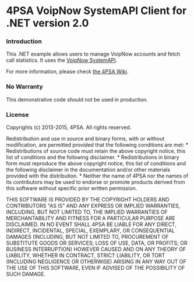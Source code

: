 # 4PSA VoipNow SystemAPI Client for .NET version 2.0

### Introduction

This .NET example allows users to manage VoipNow accounts and fetch call statistics. It uses the <a href="https://wiki.4psa.com/display/VNUAPI30/VoipNow+SystemAPI" target="_blank">VoipNow SystemAPI</a>.

For more information, please check <a href="https://wiki.4psa.com/display/VNUAPI30/.NET+Example" target="_blank">the 4PSA Wiki</a>.

### No Warranty

This demonstrative code should not be used in production.


### License

Copyrights (c) 2013-2015, 4PSA. All rights reserved.

Redistribution and use in source and binary forms, with or without
modification, are permitted provided that the following conditions are met:
    * Redistributions of source code must retain the above copyright
      notice, this list of conditions and the following disclaimer.
    * Redistributions in binary form must reproduce the above copyright
      notice, this list of conditions and the following disclaimer in the
      documentation and/or other materials provided with the distribution.
    * Neither the name of 4PSA nor the names of its contributors may be used
      to endorse or promote products derived from this software without specific
      prior written permission.

THIS SOFTWARE IS PROVIDED BY THE COPYRIGHT HOLDERS AND CONTRIBUTORS "AS IS" AND
ANY EXPRESS OR IMPLIED WARRANTIES, INCLUDING, BUT NOT LIMITED TO, THE IMPLIED
WARRANTIES OF MERCHANTABILITY AND FITNESS FOR A PARTICULAR PURPOSE ARE
DISCLAIMED. IN NO EVENT SHALL 4PSA BE LIABLE FOR ANY DIRECT, INDIRECT,
INCIDENTAL, SPECIAL, EXEMPLARY, OR CONSEQUENTIAL DAMAGES (INCLUDING, BUT NOT
LIMITED TO, PROCUREMENT OF SUBSTITUTE GOODS OR SERVICES; LOSS OF USE, DATA, OR
PROFITS; OR BUSINESS INTERRUPTION) HOWEVER CAUSED AND ON ANY THEORY OF
LIABILITY, WHETHER IN CONTRACT, STRICT LIABILITY, OR TORT (INCLUDING NEGLIGENCE
OR OTHERWISE) ARISING IN ANY WAY OUT OF THE USE OF THIS SOFTWARE, EVEN IF
ADVISED OF THE POSSIBILITY OF SUCH DAMAGE.
